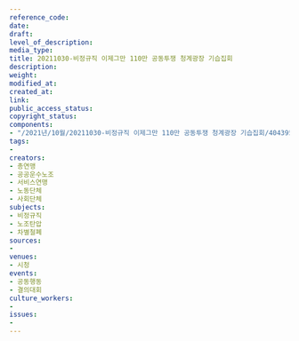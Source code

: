 ```yaml
---
reference_code: 
date: 
draft: 
level_of_description: 
media_type: 
title: 20211030-비정규직 이제그만 110만 공동투쟁 청계광장 기습집회
description: 
weight: 
modified_at: 
created_at: 
link: 
public_access_status: 
copyright_status: 
components:
- "/2021년/10월/20211030-비정규직 이제그만 110만 공동투쟁 청계광장 기습집회/404395_63465_3856.jpg"
tags:
- 
creators:
- 총연맹
- 공공운수노조
- 서비스연맹
- 노동단체
- 사회단체
subjects:
- 비정규직
- 노조탄압
- 차별철폐
sources:
- 
venues:
- 시청
events:
- 공동행동
- 결의대회
culture_workers:
- 
issues:
- 
---
```

